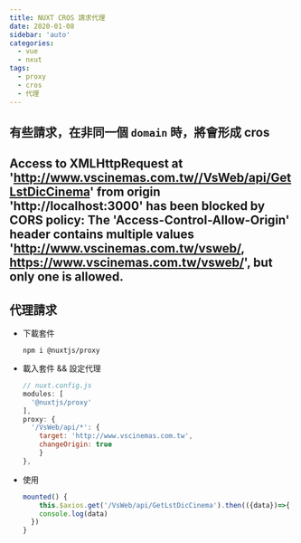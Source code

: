 ```yaml
---
title: NUXT CROS 請求代理
date: 2020-01-08
sidebar: 'auto'
categories:
  - vue
  - nxut
tags:
  - proxy
  - cros
  - 代理
---
```


## 有些請求，在非同一個 `domain` 時，將會形成 **cros**

## Access to XMLHttpRequest at 'http://www.vscinemas.com.tw//VsWeb/api/GetLstDicCinema' from origin 'http://localhost:3000' has been blocked by CORS policy: The 'Access-Control-Allow-Origin' header contains multiple values 'http://www.vscinemas.com.tw/vsweb/, https://www.vscinemas.com.tw/vsweb/', but only one is allowed.

## 代理請求

- 下載套件
  ```
  npm i @nuxtjs/proxy
  ```
- 載入套件 && 設定代理

  ```js
  // nuxt.config.js
  modules: [
    '@nuxtjs/proxy'
  ],
  proxy: {
    '/VsWeb/api/*': {
      target: 'http://www.vscinemas.com.tw',
      changeOrigin: true
      }
  },
  ```

- 使用

  ```js
  mounted() {
      this.$axios.get('/VsWeb/api/GetLstDicCinema').then(({data})=>{
      console.log(data)
    })
  }
  ```
